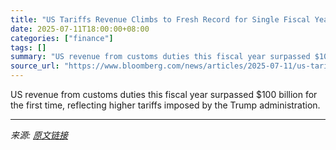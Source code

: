 ```yaml
---
title: "US Tariffs Revenue Climbs to Fresh Record for Single Fiscal Year"
date: 2025-07-11T18:00:00+08:00
categories: ["finance"]
tags: []
summary: "US revenue from customs duties this fiscal year surpassed $100 billion for the first time, reflecting higher tariffs imposed by the Trump administration."
source_url: "https://www.bloomberg.com/news/articles/2025-07-11/us-tariffs-revenue-climbs-to-fresh-record-for-single-fiscal-year"
---
```


US revenue from customs duties this fiscal year surpassed $100 billion for the first time, reflecting higher tariffs imposed by the Trump administration.

---

*来源: [原文链接](https://www.bloomberg.com/news/articles/2025-07-11/us-tariffs-revenue-climbs-to-fresh-record-for-single-fiscal-year)*
